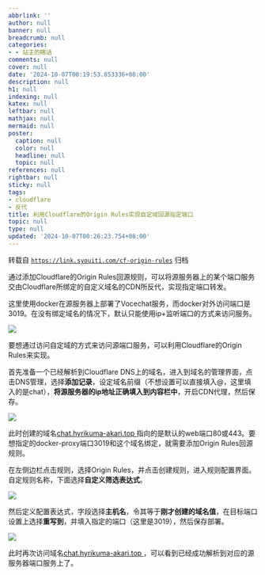 ```yaml
---
abbrlink: ''
author: null
banner: null
breadcrumb: null
categories:
- - 站主的瞎话
comments: null
cover: null
date: '2024-10-07T00:19:53.853336+08:00'
description: null
h1: null
indexing: null
katex: null
leftbar: null
mathjax: null
mermaid: null
poster:
  caption: null
  color: null
  headline: null
  topic: null
references: null
rightbar: null
sticky: null
tags:
- cloudflare
- 反代
title: 利用Cloudflare的Origin Rules实现自定域回源指定端口
topic: null
type: null
updated: '2024-10-07T00:26:23.754+08:00'
---
```

转载自 [`https://link.syouiti.com/cf-origin-rules`](https://link.syouiti.com/cf-origin-rules)
归档

通过添加Cloudflare的Origin Rules回源规则，可以将源服务器上的某个端口服务交由Cloudflare所绑定的自定义域名的CDN所反代，实现指定端口转发。

这里使用docker在源服务器上部署了Vocechat服务，而docker对外访问端口是3019。在没有绑定域名的情况下，默认只能使用ip+监听端口的方式来访问服务。

![](https://hyrikuma-akari.top/images/cf-origin-rules/docker-port.png)

要想通过访问自定域的方式来访问源端口服务，可以利用Cloudflare的Origin Rules来实现。

首先准备一个已经解析到Cloudflare DNS上的域名，进入到域名的管理界面，点击DNS管理，选择**添加记录**，设定域名前缀（不想设置可以直接填入@，这里填入的是chat），**将源服务器的ip地址正确填入到内容栏中**，开启CDN代理，然后保存。

![](https://hyrikuma-akari.top/images/cf-origin-rules/dns-setting.png)

此时创建的域名[chat.hyrikuma-akari.top ](https://chat.hyrikuma-akari.top/)指向的是默认的web端口80或443。要想指定的docker-proxy端口3019和这个域名绑定，就需要添加Origin Rules回源规则。

在左侧边栏点击规则，选择Origin Rules，并点击创建规则，进入规则配置界面。自定规则名称，下面选择**自定义筛选表达式**。

![](https://hyrikuma-akari.top/images/cf-origin-rules/rule1.png)

然后定义配置表达式，字段选择**主机名**，令其等于**刚才创建的域名值**，在目标端口设置上选择**重写到**，并填入指定的端口（这里是3019），然后保存部署。

![](https://hyrikuma-akari.top/images/cf-origin-rules/rule2.png)

此时再次访问域名[chat.hyrikuma-akari.top ](https://chat.hyrikuma-akari.top/)，可以看到已经成功解析到对应的源服务器端口服务上了。

